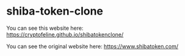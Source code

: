 # shiba-token-clone
You can see this website here: https://cryptofeline.github.io/shibatokenclone/

You can see the original website here: https://www.shibatoken.com/
